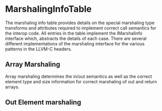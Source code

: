 ﻿# MarshalingInfoTable
The marshaling info table provides details on the special marshaling type transforms
and attributes required to implement correct call semantics for the interop code. All
entries in the table implement the IMarshalInfo interface which, abstracts the details
of each case. There are several different implementations of the marshaling interface
for the various patterns in the LLVM-C headers.

## Array Marshaling
Array marshaling determines the in/out semantics as well as the correct element type
and size information for correct marshaling of out and return arrays.

## Out Element marshaling

